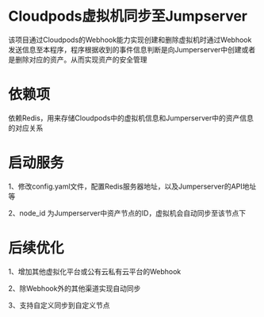 # Cloudpods虚拟机同步至Jumpserver
该项目通过Cloudpods的Webhook能力实现创建和删除虚拟机时通过Webhook发送信息至本程序，程序根据收到的事件信息判断是向Jumperserver中创建或者是删除对应的资产。从而实现资产的安全管理

# 依赖项
依赖Redis，用来存储Cloudpods中的虚拟机信息和Jumperserver中的资产信息的对应关系

# 启动服务
1、修改config.yaml文件，配置Redis服务器地址，以及Jumperserver的API地址等

2、node_id 为Jumperserver中资产节点的ID，虚拟机会自动同步至该节点下

# 后续优化
1、增加其他虚拟化平台或公有云私有云平台的Webhook

2、除Webhook外的其他渠道实现自动同步

3、支持自定义同步到自定义节点